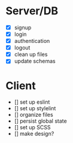 # Server/DB

- [x] signup
- [x] login
- [x] authentication
- [x] logout
- [x] clean up files
- [x] update schemas

# Client

- [] set up eslint
- [] set up stylelint
- [] organize files
- [] persist global state
- [] set up SCSS
- [] make design?
